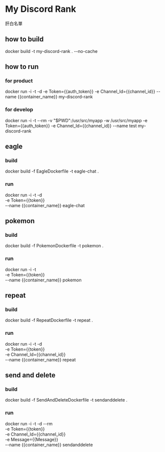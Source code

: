 # My Discord Rank

肝白名單

## how to build

docker build -t my-discord-rank . --no-cache

## how to run

### for product

docker run -i -t -d
-e Token={{auth_token}}
-e Channel_Id={{channel_id}}
--name {{container_name}} my-discord-rank

### for develop

docker run -i -t --rm -v "$PWD":/usr/src/myapp -w /usr/src/myapp
-e Token={{auth_token}}
-e Channel_Id={{channel_id}}
--name test my-discord-rank

## eagle

### build

docker build -f EagleDockerfile -t eagle-chat .

### run

docker run -i -t -d \
 -e Token={{token}} \
 --name {{container_name}} eagle-chat

## pokemon

### build

docker build -f PokemonDockerfile -t pokemon .

### run

docker run -i -t \
 -e Token={{token}} \
 --name {{container_name}} pokemon



## repeat

### build

docker build -f RepeatDockerfile -t repeat .

### run

docker run -i -t -d \
 -e Token={{token}} \
 -e Channel_Id={{channel_id}} \
 --name {{container_name}} repeat


## send and delete

### build

docker build -f SendAndDeleteDockerfile -t sendanddelete .

### run

docker run -i -t -d --rm \
 -e Token={{token}} \
 -e Channel_Id={{channel_id}} \
 -e Message={{Message}} \
 --name {{container_name}} sendanddelete
